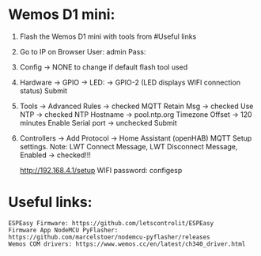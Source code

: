 # Wemos D1 mini:
1. Flash the Wemos D1 mini with tools from #Useful links
2. Go to IP on Browser 
	User: admin
	Pass: <pass from firmware>
3. Config -> NONE to change if default flash tool used
4. Hardware -> 
	GPIO → LED: -> GPIO-2 (LED displays WIFI connection status)
	Submit
5. Tools -> Advanced
	Rules -> checked
	MQTT Retain Msg -> checked
	Use NTP -> checked
	NTP Hostname -> pool.ntp.org
	Timezone Offset -> 120 minutes
	Enable Serial port -> unchecked
	Submit
6.  Controllers -> Add
	Protocol -> Home Assistant (openHAB) MQTT
	Setup settings.
		Note: LWT Connect Message, LWT Disconnect Message, Enabled -> checked!!!
		
	http://192.168.4.1/setup
	WIFI password: configesp


# Useful links:
	ESPEasy Firmware: https://github.com/letscontrolit/ESPEasy
	Firmware App NodeMCU PyFlasher: https://github.com/marcelstoer/nodemcu-pyflasher/releases
	Wemos COM drivers: https://www.wemos.cc/en/latest/ch340_driver.html
	
	
